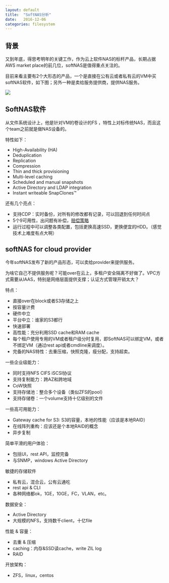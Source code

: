 ```yaml
---
layout: default
title:  "SoftNAS分析"
date:   2016-12-06
categories: filesystem
---
```


## 背景
又到年底，得思考明年的关键工作，作为云上软件NAS的标杆产品，长期占据AWS market place的前几位，softNAS是值得重点关注的。

目前来看主要有2个大形态的产品，一个是直接在公有云或者私有云的VM中买softNAS软件，如下图；另外一种是卖给服务提供商，提供NAS服务。

![](https://www.softnas.com/wp/wp-content/uploads/2016/02/20160105-Storage-Gateway-Diagram.png)

## SoftNAS软件

从文件系统设计上，他是针对VM的卷设计的FS
，特性上对标传统NAS，而且这个team之前就是做NAS设备的。

特性如下：

- High-Availability (HA)
- Deduplication
- Replication
- Compression
- Thin and thick provisioning
- Multi-level caching
- Scheduled and manual snapshots
- Active Directory and LDAP integration
- Instant writeable SnapClones™

还有几个亮点：

- 支持CDP：实时备份，对所有的修改都有记录，可以回退到任何时间点
- 5个9可用性，出问题有补偿，[赔偿策略](https://www.softnas.com/wp/no-downtime/)
- 运行过程中可以调整各类配置，包括更换高速SSD，更换便宜的HDD。（感觉技术上难度有点大啊）

## softNAS for cloud provider
今年softNAS发布了新的产品形态，可以卖给provider来提供服务。

为啥它自己不提供服务呢？可能over在云上，多租户安全隔离不好做了。VPC方式需要从IAAS，特别是网络层面提供支撑；认证方式管理开销太大？

特点：

- 直接over在block或者S3存储之上
- 按容量计费
- 硬件中立
- 平台中立：谁家的S3都行
- 快速部署
- 高性能：充分利用SSD cache和RAM cache
- 每个租户使用专用的VM或者租户级分时复用，即SoftNAS可以绑定VM，或者不绑定VM（通过rest api或者cmdline来调度）。
- 完备的NAS特性：去重压缩，快照克隆，瘦分配，支持超卖。

一些企业级能力：

- 同时支持NFS CIFS iSCSI协议
- 支持复制能力：跨AZ和跨地域
- CoW快照
- 支持存储池：整合多个设备（类似ZFS的pool）
- 支持存储卷：一个volume支持十亿级别的文件

一些高可用能力：

- Gateway cache for S3: S3的容量，本地的性能（应该是本地RAID）
- 在线阵列重构：应该还是个本地RAID的概念
- 异步复制

简单平滑的用户体验：

- 包括UI，rest API，监控完备
- 与SNMP，windows Active Directory

敏捷的存储软件

- 私有云，混合云，公有云通吃
- rest api & CLI
- 各种网络都ok，1GE，10GE，FC，VLAN，etc。

数据安全：

- Active Directory
- 大规模的NFS，支持数千client，十亿file

性能 & 容量：

- 去重 & 压缩
- caching：内存&SSD读cache，write ZIL log
- RAID

开放架构：

- ZFS，linux，centos
